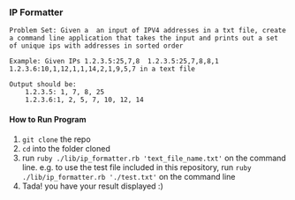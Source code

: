  ### IP Formatter
 ``` 
 Problem Set: Given a  an input of IPV4 addresses in a txt file, create a command line application that takes the input and prints out a set of unique ips with addresses in sorted order 
 ```

```
Example: Given IPs 1.2.3.5:25,7,8  1.2.3.5:25,7,8,8,1  1.2.3.6:10,1,12,1,1,14,2,1,9,5,7 in a text file

Output should be: 
    1.2.3.5: 1, 7, 8, 25
    1.2.3.6:1, 2, 5, 7, 10, 12, 14
```

#### How to Run Program

1. `git clone` the repo 
2. `cd` into the folder cloned
3.  run `ruby ./lib/ip_formatter.rb 'text_file_name.txt'` on the command line. e.g. to use the test file included in this repository, run `ruby ./lib/ip_formatter.rb './test.txt'` on the command line
4. Tada! you have your result displayed :)